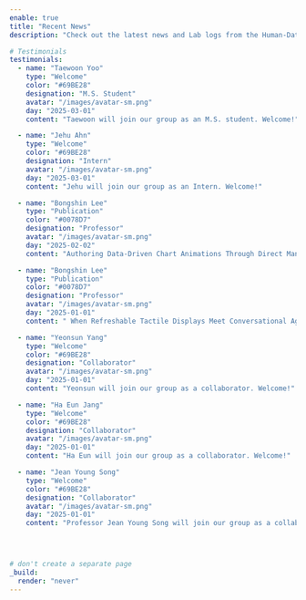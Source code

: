 ```yaml
---
enable: true
title: "Recent News"
description: "Check out the latest news and Lab logs from the Human-Data Interaction Lab!"

# Testimonials
testimonials:
  - name: "Taewoon Yoo"
    type: "Welcome"
    color: "#69BE28"
    designation: "M.S. Student"
    avatar: "/images/avatar-sm.png"
    day: "2025-03-01"
    content: "Taewoon will join our group as an M.S. student. Welcome!"

  - name: "Jehu Ahn"
    type: "Welcome"
    color: "#69BE28"
    designation: "Intern"
    avatar: "/images/avatar-sm.png"
    day: "2025-03-01"
    content: "Jehu will join our group as an Intern. Welcome!"

  - name: "Bongshin Lee"
    type: "Publication"
    color: "#0078D7"
    designation: "Professor"
    avatar: "/images/avatar-sm.png"
    day: "2025-02-02"
    content: "Authoring Data-Driven Chart Animations Through Direct Manipulation paper accepted at IEEE TVCG 2025."

  - name: "Bongshin Lee"
    type: "Publication"
    color: "#0078D7"
    designation: "Professor"
    avatar: "/images/avatar-sm.png"
    day: "2025-01-01"
    content: " When Refreshable Tactile Displays Meet Conversational Agents: Investigating Accessible Data Presentation and Analysis with Touch and Speech paper accepted at IEEE TVCG 2025."

  - name: "Yeonsun Yang"
    type: "Welcome"
    color: "#69BE28"
    designation: "Collaborator"
    avatar: "/images/avatar-sm.png"
    day: "2025-01-01"
    content: "Yeonsun will join our group as a collaborator. Welcome!"

  - name: "Ha Eun Jang"
    type: "Welcome"
    color: "#69BE28"
    designation: "Collaborator"
    avatar: "/images/avatar-sm.png"
    day: "2025-01-01"
    content: "Ha Eun will join our group as a collaborator. Welcome!"

  - name: "Jean Young Song"
    type: "Welcome"
    color: "#69BE28"
    designation: "Collaborator"
    avatar: "/images/avatar-sm.png"
    day: "2025-01-01"
    content: "Professor Jean Young Song will join our group as a collaborator. Welcome!"

  


# don't create a separate page
_build:
  render: "never"
---
```

